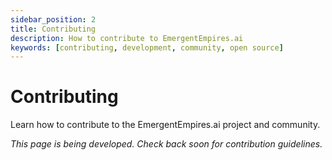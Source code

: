 ```yaml
---
sidebar_position: 2
title: Contributing
description: How to contribute to EmergentEmpires.ai
keywords: [contributing, development, community, open source]
---
```


# Contributing

Learn how to contribute to the EmergentEmpires.ai project and community.

*This page is being developed. Check back soon for contribution guidelines.*